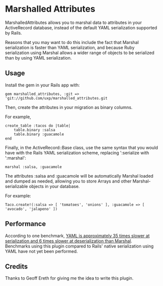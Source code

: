 Marshalled Attributes
====================

MarshalledAttributes allows you to marshal data to attributes in your
ActiveRecord database, instead of the default YAML serialization supported by
Rails.

Reasons that you may want to do this include the fact that Marshal serialization
is faster than YAML serialization, and because Ruby serialization using Marshal
allows a wider range of objects to be serialized than by using YAML serialization.

Usage
-----

Install the gem in your Rails app with:

    gem marshalled_attributes, :git => 'git://github.com/uxp/marshalled_attributes.git

Then, create the attributes in your migration as binary columns.

For example,

    create_table :tacos do |table|
        table.binary :salsa
        table.binary :guacamole
    end

Finally, in the ActiveRecord::Base class, use the same syntax that you would
have with the Rails YAML serialization scheme, replacing ':serialize with ':marshal':

    marshal :salsa, :guacamole

The attributes :salsa and :guacamole will be automatically Marshal loaded and
dumped as needed, allowing you to store Arrays and other Marshal-serializable
objects in your database.

For example:

    Taco.create!(:salsa => [ 'tomatoes', 'onions' ], :guacamole => [ 'avocado', 'jalapeno' ])


Performance
-----------

According to one benchmark, [YAML is approximately 35 times slower at
serialization and 6 times slower at deserialization than Marshal][1].
Benchmarks using this plugin compared to Rails' native serialization using YAML
have not yet been performed.

Credits
-------

Thanks to Geoff Ereth for giving me the idea to write this plugin.

[1]: http://significantbits.wordpress.com/2008/01/29/yaml-vs-marshal-performance/
